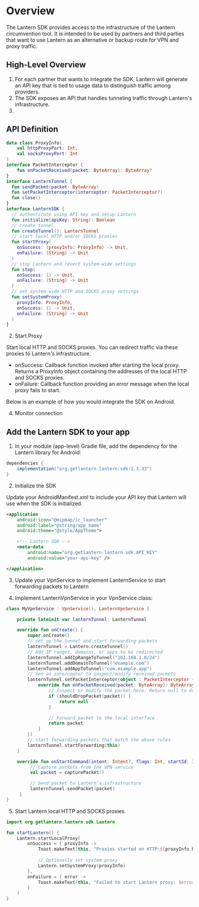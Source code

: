 # Overview
The Lantern SDK provides access to the infrastructure of the Lantern circumvention tool. It is intended to be used by partners and third parties that want to use Lantern as an alternative or backup route for VPN and proxy traffic.

## High-Level Overview

1. For each partner that wants to integrate the SDK, Lantern will generate an API key that is tied to usage data to distinguish traffic among providers.
2. The SDK exposes an API that handles tunneling traffic through Lantern's infrastructure.
3. 

## API Definition

```kotlin
data class ProxyInfo(
    val httpProxyPort: Int,
    val socksProxyPort: Int
)
interface PacketInterceptor {
    fun onPacketReceived(packet: ByteArray): ByteArray?
}
interface LanternTunnel {
  fun sendPacket(packet: ByteArray)
  fun setPacketInterceptor(interceptor: PacketInterceptor?)
  fun close()
}
interface LanternSDK {
  // authenticate using API key and setup Lantern
  fun initialize(apiKey: String): Boolean
  // create tunnel
  fun createTunnel(): LanternTunnel
  // start local HTTP and/or SOCKS proxies
  fun startProxy(
    onSuccess: (proxyInfo: ProxyInfo) -> Unit,
    onFailure: (String) -> Unit
  )
  // stop Lantern and revert system-wide settings
  fun stop(
    onSuccess: () -> Unit,
    onFailure: (String) -> Unit
  )
  // set system-wide HTTP and SOCKS proxy settings
  fun setSystemProxy(
    proxyInfo: ProxyInfo,
    onSuccess: () -> Unit,
    onFailure: (String) -> Unit
  )
}
```

2. Start Proxy

Start local HTTP and SOCKS proxies. You can redirect traffic via these proxies to Lantern's infrastructure.
- onSuccess: Callback function invoked after starting the local proxy. Returns a ProxyInfo object containing the addresses of the local HTTP and SOCKS proxies.
- onFailure: Callback function providing an error message when the local proxy fails to start.

Below is an example of how you would integrate the SDK on Android.

4. Monitor connection


## Add the Lantern SDK to your app

1. In your module (app-level) Gradle file, add the dependency for the Lantern library for Android:

```groovy
dependencies {
    implementation("org.getlantern.lantern:sdk:1.3.33")
}
```

2. Initialize the SDK

Update your AndroidManifest.xml to include your API key that Lantern will use when the SDK is initialized.

```xml
<application
    android:icon="@mipmap/ic_launcher"
    android:label="@string/app_name"
    android:theme="@style/AppTheme">

    <!-- Lantern SDK -->
    <meta-data
        android:name="org.getlantern.lantern.sdk.API_KEY"
        android:value="your-api-key" />

</application>
```

3. Update your VpnService to implement LanternService to start forwarding packets to Lantern

4. Implement LanternVpnService in your VpnService class:

```kotlin
class MyVpnService : VpnService(), LanternVpnService {

    private lateinit var lanternTunnel: LanternTunnel

    override fun onCreate() {
        super.onCreate()
        // set up the tunnel and start forwarding packets
        lanternTunnel = Lantern.createTunnel()
        // Add IP ranges, domains, or apps to be redirected
        lanternTunnel.addIpRangeToTunnel("192.168.1.0/24")
        lanternTunnel.addDomainToTunnel("example.com")
        lanternTunnel.addAppToTunnel("com.example.app")
        // Set an interceptor to inspect/modify received packets
        lanternTunnel.setPacketInterceptor(object : PacketInterceptor {
            override fun onPacketReceived(packet: ByteArray): ByteArray? {
                // Inspect or modify the packet here. Return null to drop the packet
                if (shouldDropPacket(packet)) {
                    return null
                }

                // Forward packet to the local interface
                return packet
            }
        })
        // start forwarding packets that match the above rules
        lanternTunnel.startForwarding(this)
    }

    override fun onStartCommand(intent: Intent?, flags: Int, startId: Int): Int {
         // Capture packets from the VPN service
         val packet = capturePacket()

         // Send packet to Lantern's infrastructure
         lanternTunnel.sendPacket(packet)
     }
}
``` 

5. Start Lantern local HTTP and SOCKS proxies

```Kotlin
import org.getlantern.lantern.sdk.Lantern

fun startLantern() {
    Lantern.startLocalProxy(
        onSuccess = { proxyInfo ->
            Toast.makeText(this, "Proxies started on HTTP:${proxyInfo.httpProxyPort} and SOCKS:${proxyInfo.socksProxyPort}", Toast.LENGTH_LONG).show()
            
            // Optionally set system proxy
            Lantern.setSystemProxy(proxyInfo)
        },
        onFailure = { error ->
            Toast.makeText(this, "Failed to start Lantern proxy: $error", Toast.LENGTH_SHORT).show()
        }
    )
}
```
